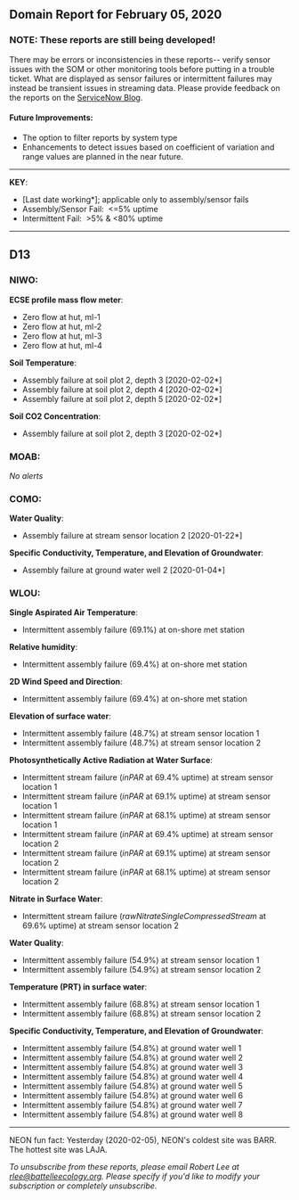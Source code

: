 ## Domain Report for February 05, 2020


### NOTE: These reports are still being developed!
There may be errors or inconsistencies in these reports-- verify sensor issues with the SOM or other monitoring tools before putting in a trouble ticket. What are displayed as sensor failures or intermittent failures may instead be transient issues in streaming data.
Please provide feedback on the reports on the [ServiceNow Blog](https://neon.service-now.com/community?id=community_blog&sys_id=9b4fbe8adbed734017ecf9041d9619be).

#### Future Improvements: 
 - The option to filter reports by system type 
 - Enhancements to detect issues based on coefficient of variation and range values are planned in the near future.

***

**KEY**:

 - [Last date working*]; applicable only to assembly/sensor fails
 - Assembly/Sensor Fail:&nbsp;&nbsp;<=5% uptime
 - Intermittent Fail:&nbsp;&nbsp;>5% & <80% uptime

***
## D13

### NIWO:

**ECSE profile mass flow meter**:
 - Zero flow at hut, ml-1
 - Zero flow at hut, ml-2
 - Zero flow at hut, ml-3
 - Zero flow at hut, ml-4

**Soil Temperature**:
 - Assembly failure at soil plot 2, depth 3 [2020-02-02*]
 - Assembly failure at soil plot 2, depth 4 [2020-02-02*]
 - Assembly failure at soil plot 2, depth 5 [2020-02-02*]

**Soil CO2 Concentration**:
 - Assembly failure at soil plot 2, depth 3 [2020-02-02*]

### MOAB:

_No alerts_

### COMO:

**Water Quality**:
 - Assembly failure at stream sensor location 2 [2020-01-22*]

**Specific Conductivity, Temperature, and Elevation of Groundwater**:
 - Assembly failure at ground water well 2 [2020-01-04*]

### WLOU:

**Single Aspirated Air Temperature**:
 - Intermittent assembly failure (69.1%) at on-shore met station

**Relative humidity**:
 - Intermittent assembly failure (69.4%) at on-shore met station

**2D Wind Speed and Direction**:
 - Intermittent assembly failure (69.4%) at on-shore met station

**Elevation of surface water**:
 - Intermittent assembly failure (48.7%) at stream sensor location 1
 - Intermittent assembly failure (48.7%) at stream sensor location 2

**Photosynthetically Active Radiation at Water Surface**:
 - Intermittent stream failure (_inPAR_ at 69.4% uptime) at stream sensor location 1
 - Intermittent stream failure (_inPAR_ at 69.1% uptime) at stream sensor location 1
 - Intermittent stream failure (_inPAR_ at 68.1% uptime) at stream sensor location 1
 - Intermittent stream failure (_inPAR_ at 69.4% uptime) at stream sensor location 2
 - Intermittent stream failure (_inPAR_ at 69.1% uptime) at stream sensor location 2
 - Intermittent stream failure (_inPAR_ at 68.1% uptime) at stream sensor location 2

**Nitrate in Surface Water**:
 - Intermittent stream failure (_rawNitrateSingleCompressedStream_ at 69.6% uptime) at stream sensor location 2

**Water Quality**:
 - Intermittent assembly failure (54.9%) at stream sensor location 1
 - Intermittent assembly failure (54.9%) at stream sensor location 2

**Temperature (PRT) in surface water**:
 - Intermittent assembly failure (68.8%) at stream sensor location 1
 - Intermittent assembly failure (68.8%) at stream sensor location 2

**Specific Conductivity, Temperature, and Elevation of Groundwater**:
 - Intermittent assembly failure (54.8%) at ground water well 1
 - Intermittent assembly failure (54.8%) at ground water well 2
 - Intermittent assembly failure (54.8%) at ground water well 3
 - Intermittent assembly failure (54.8%) at ground water well 4
 - Intermittent assembly failure (54.8%) at ground water well 5
 - Intermittent assembly failure (54.8%) at ground water well 6
 - Intermittent assembly failure (54.8%) at ground water well 7
 - Intermittent assembly failure (54.8%) at ground water well 8

***
NEON fun fact: Yesterday (2020-02-05), NEON's coldest site was BARR. The hottest site was LAJA.

_To unsubscribe from these reports, please email Robert Lee at rlee@battelleecology.org. Please specify if you'd like to modify your subscription or completely unsubscribe._
